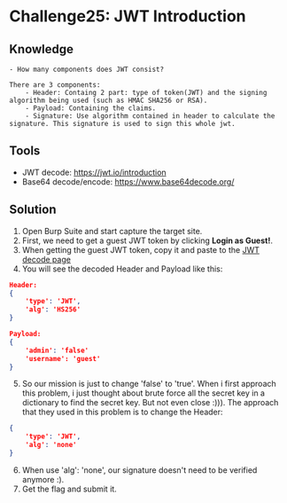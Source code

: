 # Challenge25: JWT Introduction

## Knowledge
    - How many components does JWT consist?

```
There are 3 components:
    - Header: Containg 2 part: type of token(JWT) and the signing algorithm being used (such as HMAC SHA256 or RSA).
    - Payload: Containing the claims.
    - Signature: Use algorithm contained in header to calculate the signature. This signature is used to sign this whole jwt.
```

## Tools
- JWT decode: https://jwt.io/introduction
- Base64 decode/encode: https://www.base64decode.org/
    
## Solution
1. Open Burp Suite and start capture the target site.
2. First, we need to get a guest JWT token by clicking __Login as Guest!__.
3. When getting the guest JWT token, copy it and paste to the [JWT decode page](https://jwt.io/introduction)
4. You will see the decoded Header and Payload like this:
```json
Header: 
{
    'type': 'JWT',
    'alg': 'HS256'
}

Payload:
{
    'admin': 'false'
    'username': 'guest'
}
```
5. So our mission is just to change 'false' to 'true'. When i first approach this problem, i just thought about brute force all the secret key in a dictionary to find the secret key. But not even close :))). The approach that they used in this problem is to change the Header:
```json
{
    'type': 'JWT',
    'alg': 'none'
}
``` 
6. When use 'alg': 'none', our signature doesn't need to be verified anymore :).
7. Get the flag and submit it.
